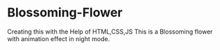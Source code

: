 # Blossoming-Flower
 Creating this with the Help of HTML,CSS,JS
 This is a Blossoming flower with animation effect in night mode.
 
